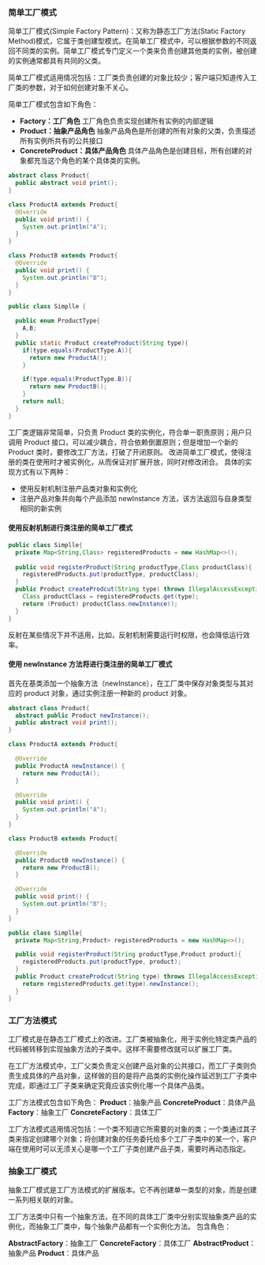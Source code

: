 ### 简单工厂模式

简单工厂模式(Simple Factory Pattern)：又称为静态工厂方法(Static Factory Method)模式，它属于类创建型模式。在简单工厂模式中，可以根据参数的不同返回不同类的实例。简单工厂模式专门定义一个类来负责创建其他类的实例，被创建的实例通常都具有共同的父类。

简单工厂模式适用情况包括：工厂类负责创建的对象比较少；客户端只知道传入工厂类的参数，对于如何创建对象不关心。

简单工厂模式包含如下角色：

- **Factory：工厂角色**
  工厂角色负责实现创建所有实例的内部逻辑
- **Product：抽象产品角色**
  抽象产品角色是所创建的所有对象的父类，负责描述所有实例所共有的公共接口
- **ConcreteProduct：具体产品角色**
  具体产品角色是创建目标，所有创建的对象都充当这个角色的某个具体类的实例。

```java
abstract class Product{
  public abstract void print();
}

class ProductA extends Product{
  @Override
  public void print() {
    System.out.println("A");
  }
}

class ProductB extends Product{
  @Override
  public void print() {
    System.out.println("B");
  }
}

public class Simplle {

  public enum ProductType{
    A,B;
  }
  public static Product createProduct(String type){
    if(type.equals(ProductType.A)){
      return new ProductA();
    }

    if(type.equals(ProductType.B)){
      return new ProductB();
    }
    return null;
  }
}
```

工厂类逻辑非常简单，只负责 Product 类的实例化，符合单一职责原则；用户只调用 Product 接口，可以减少耦合，符合依赖倒置原则；但是增加一个新的 Product 类时，要修改工厂方法，打破了开闭原则。
改进简单工厂模式，使得注册的类在使用时才被实例化，从而保证对扩展开放，同时对修改闭合。
具体的实现方式有以下两种：

- 使用反射机制注册产品类对象和实例化
- 注册产品对象并向每个产品添加 newInstance 方法，该方法返回与自身类型相同的新实例

#### 使用反射机制进行类注册的简单工厂模式

```java
public class Simplle{
  private Map<String,Class> registeredProducts = new HashMap<>();
  
  public void registerProduct(String productType,Class productClass){
    registeredProducts.put(productType, productClass);
  }
  public Product createProdcut(String type) throws IllegalAccessException, InstantiationException {
    Class productClass = registeredProducts.get(type);
    return (Product) productClass.newInstance();
  }
}
```

反射在某些情况下并不适用，比如，反射机制需要运行时权限，也会降低运行效率。

#### 使用 newInstance 方法将进行类注册的简单工厂模式

首先在基类添加一个抽象方法（newInstance），在工厂类中保存对象类型与其对应的 product 对象，通过实例注册一种新的 product 对象。

```java
abstract class Product{
  abstract public Product newInstance();
  public abstract void print();
}

class ProductA extends Product{

  @Override
  public ProductA newInstance() {
    return new ProductA();
  }

  @Override
  public void print() {
    System.out.println("A");
  }
}

class ProductB extends Product{

  @Override
  public ProductB newInstance() {
    return new ProductB();
  }

  @Override
  public void print() {
    System.out.println("B");
  }
}

public class Simplle{
  private Map<String,Product> registeredProducts = new HashMap<>();

  public void registerProduct(String productType,Product product){
    registeredProducts.put(productType, product);
  }
  public Product createProdcut(String type) throws IllegalAccessException, InstantiationException {
    return registeredProducts.get(type).newInstance();
  }
}

```



### 工厂方法模式

工厂模式是在静态工厂模式上的改进。工厂类被抽象化，用于实例化特定类产品的代码被转移到实现抽象方法的子类中。这样不需要修改就可以扩展工厂类。

在工厂方法模式中，工厂父类负责定义创建产品对象的公共接口，而工厂子类则负责生成具体的产品对象，这样做的目的是将产品类的实例化操作延迟到工厂子类中完成，即通过工厂子类来确定究竟应该实例化哪一个具体产品类。

工厂方法模式包含如下角色：
**Product**：抽象产品
**ConcreteProduct**：具体产品
**Factory**：抽象工厂
**ConcreteFactory**：具体工厂

工厂方法模式适用情况包括：一个类不知道它所需要的对象的类；一个类通过其子类来指定创建哪个对象；将创建对象的任务委托给多个工厂子类中的某一个，客户端在使用时可以无须关心是哪一个工厂子类创建产品子类，需要时再动态指定。





### 抽象工厂模式

抽象工厂模式是工厂方法模式的扩展版本。它不再创建单一类型的对象，而是创建一系列相关联的对象。

工厂方法类中只有一个抽象方法，在不同的具体工厂类中分别实现抽象类产品的实例化，而抽象工厂类中，每个抽象产品都有一个实例化方法。
包含角色：

**AbstractFactory**：抽象工厂
**ConcreteFactory**：具体工厂
**AbstractProduct**：抽象产品
**Product**：具体产品

